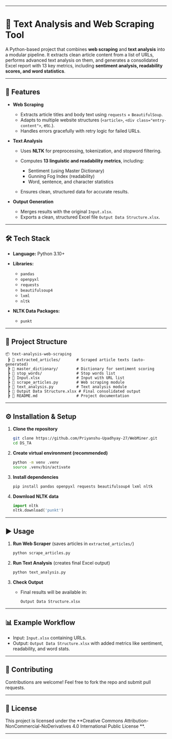 
---

# 📰 Text Analysis and Web Scraping Tool

A Python-based project that combines **web scraping** and **text analysis** into a modular pipeline. It extracts clean article content from a list of URLs, performs advanced text analysis on them, and generates a consolidated Excel report with 13 key metrics, including **sentiment analysis, readability scores, and word statistics**.

---

## 🚀 Features

* **Web Scraping**

  * Extracts article titles and body text using `requests` + `BeautifulSoup`.
  * Adapts to multiple website structures (`<article>`, `<div class="entry-content">`, etc.).
  * Handles errors gracefully with retry logic for failed URLs.

* **Text Analysis**

  * Uses **NLTK** for preprocessing, tokenization, and stopword filtering.
  * Computes **13 linguistic and readability metrics**, including:

    * Sentiment (using Master Dictionary)
    * Gunning Fog Index (readability)
    * Word, sentence, and character statistics
  * Ensures clean, structured data for accurate results.

* **Output Generation**

  * Merges results with the original `Input.xlsx`.
  * Exports a clean, structured Excel file `Output Data Structure.xlsx`.

---

## 🛠️ Tech Stack

* **Language:** Python 3.10+

* **Libraries:**

  * `pandas`
  * `openpyxl`
  * `requests`
  * `beautifulsoup4`
  * `lxml`
  * `nltk`

* **NLTK Data Packages:**

  * `punkt`

---

## 📂 Project Structure

```
📦 text-analysis-web-scraping
 ┣ 📂 extracted_articles/       # Scraped article texts (auto-generated)
 ┣ 📂 master_dictionary/        # Dictionary for sentiment scoring
 ┣ 📂 stop_words/               # Stop words list
 ┣ 📜 Input.xlsx                # Input with URL list
 ┣ 📜 scrape_articles.py        # Web scraping module
 ┣ 📜 text_analysis.py          # Text analysis module
 ┣ 📜 Output Data Structure.xlsx # Final consolidated output
 ┣ 📜 README.md                 # Project documentation
```

---

## ⚙️ Installation & Setup

1. **Clone the repository**

   ```bash
   git clone https://github.com/Priyanshu-Upadhyay-27/WebMiner.git
   cd DS_TA
   ```

2. **Create virtual environment (recommended)**

   ```bash
   python -m venv .venv
   source .venv/bin/activate   
   ```

3. **Install dependencies**

   ```bash
   pip install pandas openpyxl requests beautifulsoup4 lxml nltk
   ```

4. **Download NLTK data**

   ```python
   import nltk
   nltk.download('punkt')
   ```

---

## ▶️ Usage

1. **Run Web Scraper** (saves articles in `extracted_articles/`)

   ```bash
   python scrape_articles.py
   ```

2. **Run Text Analysis** (creates final Excel output)

   ```bash
   python text_analysis.py
   ```

3. **Check Output**

   * Final results will be available in:

     ```
     Output Data Structure.xlsx
     ```

---

## 📊 Example Workflow

* Input: `Input.xlsx` containing URLs.
* Output: `Output Data Structure.xlsx` with added metrics like sentiment, readability, and word stats.

---

## 🤝 Contributing

Contributions are welcome! Feel free to fork the repo and submit pull requests.

---

## 📜 License

This project is licensed under the **Creative Commons Attribution-NonCommercial-NoDerivatives 4.0 International Public License
**.

---
